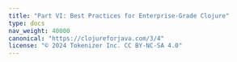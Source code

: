```yaml
---
title: "Part VI: Best Practices for Enterprise-Grade Clojure"
type: docs
nav_weight: 40000
canonical: "https://clojureforjava.com/3/4"
license: "© 2024 Tokenizer Inc. CC BY-NC-SA 4.0"
---
```

